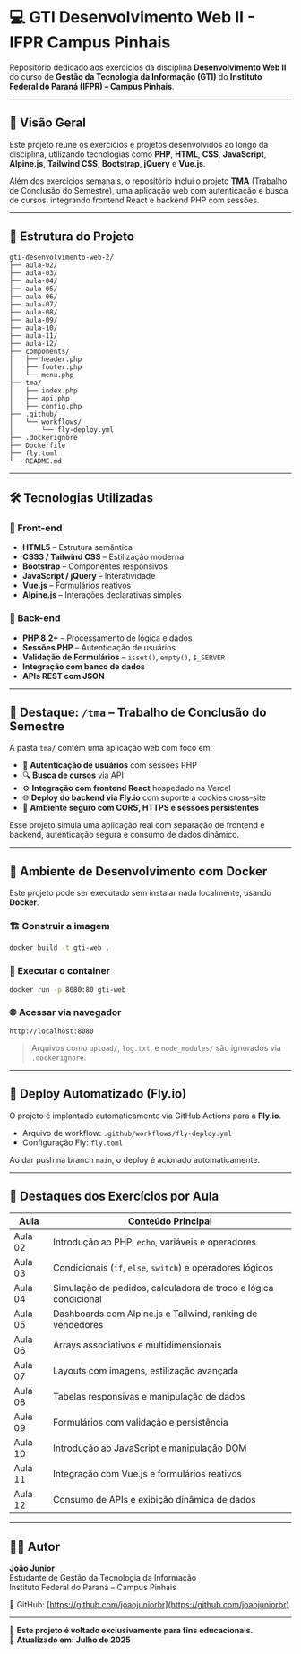 # 💻 GTI Desenvolvimento Web II - IFPR Campus Pinhais

Repositório dedicado aos exercícios da disciplina **Desenvolvimento Web II** do
curso de **Gestão da Tecnologia da Informação (GTI)** do **Instituto Federal do
Paraná (IFPR) – Campus Pinhais**.

---

## 📌 Visão Geral

Este projeto reúne os exercícios e projetos desenvolvidos ao longo da
disciplina, utilizando tecnologias como **PHP**, **HTML**, **CSS**,
**JavaScript**, **Alpine.js**, **Tailwind CSS**, **Bootstrap**, **jQuery** e
**Vue.js**.

Além dos exercícios semanais, o repositório inclui o projeto **TMA** (Trabalho
de Conclusão do Semestre), uma aplicação web com autenticação e busca de cursos,
integrando frontend React e backend PHP com sessões.

---

## 📂 Estrutura do Projeto

```
gti-desenvolvimento-web-2/
├── aula-02/
├── aula-03/
├── aula-04/
├── aula-05/
├── aula-06/
├── aula-07/
├── aula-08/
├── aula-09/
├── aula-10/
├── aula-11/
├── aula-12/
├── components/
│   ├── header.php
│   ├── footer.php
│   └── menu.php
├── tma/
│   ├── index.php
│   ├── api.php
│   ├── config.php
├── .github/
│   └── workflows/
│       └── fly-deploy.yml
├── .dockerignore
├── Dockerfile
├── fly.toml
└── README.md
```

---

## 🛠️ Tecnologias Utilizadas

### 🔸 Front-end

- **HTML5** – Estrutura semântica
- **CSS3 / Tailwind CSS** – Estilização moderna
- **Bootstrap** – Componentes responsivos
- **JavaScript / jQuery** – Interatividade
- **Vue.js** – Formulários reativos
- **Alpine.js** – Interações declarativas simples

### 🔹 Back-end

- **PHP 8.2+** – Processamento de lógica e dados
- **Sessões PHP** – Autenticação de usuários
- **Validação de Formulários** – `isset()`, `empty()`, `$_SERVER`
- **Integração com banco de dados**
- **APIs REST com JSON**

---

## 📁 Destaque: `/tma` – Trabalho de Conclusão do Semestre

A pasta `tma/` contém uma aplicação web com foco em:

- 🔐 **Autenticação de usuários** com sessões PHP
- 🔍 **Busca de cursos** via API
- ⚙️ **Integração com frontend React** hospedado na Vercel
- 🌐 **Deploy do backend via Fly.io** com suporte a cookies cross-site
- 🧪 **Ambiente seguro com CORS, HTTPS e sessões persistentes**

Esse projeto simula uma aplicação real com separação de frontend e backend,
autenticação segura e consumo de dados dinâmico.

---

## 🐳 Ambiente de Desenvolvimento com Docker

Este projeto pode ser executado sem instalar nada localmente, usando **Docker**.

### 🏗️ Construir a imagem

```bash
docker build -t gti-web .
```

### 🚀 Executar o container

```bash
docker run -p 8080:80 gti-web
```

### 🌐 Acessar via navegador

```
http://localhost:8080
```

> Arquivos como `upload/`, `log.txt`, e `node_modules/` são ignorados via
> `.dockerignore`.

---

## 🔄 Deploy Automatizado (Fly.io)

O projeto é implantado automaticamente via GitHub Actions para a **Fly.io**.

- Arquivo de workflow: `.github/workflows/fly-deploy.yml`
- Configuração Fly: `fly.toml`

Ao dar push na branch `main`, o deploy é acionado automaticamente.

---

## 🎯 Destaques dos Exercícios por Aula

| Aula    | Conteúdo Principal                                              |
| ------- | --------------------------------------------------------------- |
| Aula 02 | Introdução ao PHP, `echo`, variáveis e operadores               |
| Aula 03 | Condicionais (`if`, `else`, `switch`) e operadores lógicos      |
| Aula 04 | Simulação de pedidos, calculadora de troco e lógica condicional |
| Aula 05 | Dashboards com Alpine.js e Tailwind, ranking de vendedores      |
| Aula 06 | Arrays associativos e multidimensionais                         |
| Aula 07 | Layouts com imagens, estilização avançada                       |
| Aula 08 | Tabelas responsivas e manipulação de dados                      |
| Aula 09 | Formulários com validação e persistência                        |
| Aula 10 | Introdução ao JavaScript e manipulação DOM                      |
| Aula 11 | Integração com Vue.js e formulários reativos                    |
| Aula 12 | Consumo de APIs e exibição dinâmica de dados                    |

---

## 👨‍💻 Autor

**João Junior**  
Estudante de Gestão da Tecnologia da Informação  
Instituto Federal do Paraná – Campus Pinhais

🔗 GitHub: [https://github.com/joaojuniorbr](https://github.com/joaojuniorbr)

---

📌 **Este projeto é voltado exclusivamente para fins educacionais.**  
📅 **Atualizado em: Julho de 2025**
